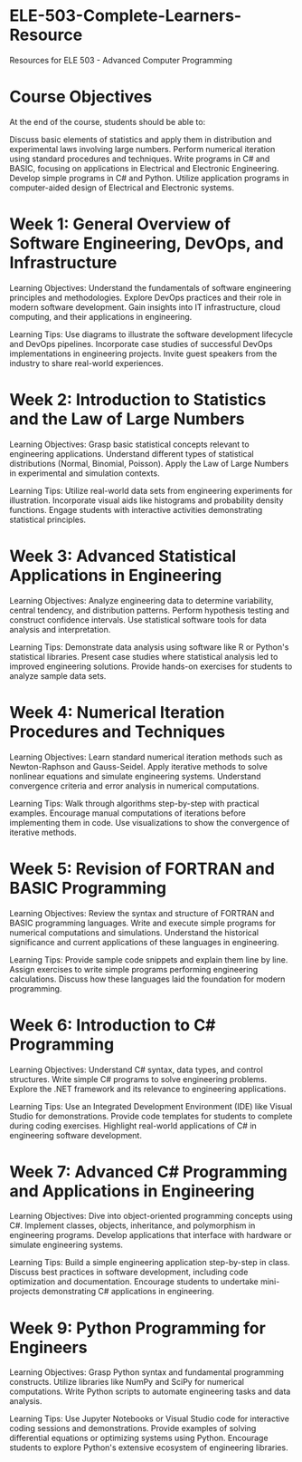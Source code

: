 # ELE-503-Complete-Learners-Resource
Resources for ELE 503 - Advanced Computer Programming


# Course Objectives
At the end of the course, students should be able to:

Discuss basic elements of statistics and apply them in distribution and experimental laws involving large numbers.
Perform numerical iteration using standard procedures and techniques.
Write programs in C# and BASIC, focusing on applications in Electrical and Electronic Engineering.
Develop simple programs in C# and Python.
Utilize application programs in computer-aided design of Electrical and Electronic systems.



# Week 1: General Overview of Software Engineering, DevOps, and Infrastructure
Learning Objectives:
Understand the fundamentals of software engineering principles and methodologies.
Explore DevOps practices and their role in modern software development.
Gain insights into IT infrastructure, cloud computing, and their applications in engineering.

Learning Tips:
Use diagrams to illustrate the software development lifecycle and DevOps pipelines.
Incorporate case studies of successful DevOps implementations in engineering projects.
Invite guest speakers from the industry to share real-world experiences.


# Week 2: Introduction to Statistics and the Law of Large Numbers
Learning Objectives:
Grasp basic statistical concepts relevant to engineering applications.
Understand different types of statistical distributions (Normal, Binomial, Poisson).
Apply the Law of Large Numbers in experimental and simulation contexts.

Learning Tips:
Utilize real-world data sets from engineering experiments for illustration.
Incorporate visual aids like histograms and probability density functions.
Engage students with interactive activities demonstrating statistical principles.

# Week 3: Advanced Statistical Applications in Engineering
Learning Objectives:
Analyze engineering data to determine variability, central tendency, and distribution patterns.
Perform hypothesis testing and construct confidence intervals.
Use statistical software tools for data analysis and interpretation.

Learning Tips:
Demonstrate data analysis using software like R or Python's statistical libraries.
Present case studies where statistical analysis led to improved engineering solutions.
Provide hands-on exercises for students to analyze sample data sets.

# Week 4: Numerical Iteration Procedures and Techniques
Learning Objectives:
Learn standard numerical iteration methods such as Newton-Raphson and Gauss-Seidel.
Apply iterative methods to solve nonlinear equations and simulate engineering systems.
Understand convergence criteria and error analysis in numerical computations.

Learning Tips:
Walk through algorithms step-by-step with practical examples.
Encourage manual computations of iterations before implementing them in code.
Use visualizations to show the convergence of iterative methods.

# Week 5: Revision of FORTRAN and BASIC Programming
Learning Objectives:
Review the syntax and structure of FORTRAN and BASIC programming languages.
Write and execute simple programs for numerical computations and simulations.
Understand the historical significance and current applications of these languages in engineering.

Learning Tips:
Provide sample code snippets and explain them line by line.
Assign exercises to write simple programs performing engineering calculations.
Discuss how these languages laid the foundation for modern programming.

# Week 6: Introduction to C# Programming
Learning Objectives:
Understand C# syntax, data types, and control structures.
Write simple C# programs to solve engineering problems.
Explore the .NET framework and its relevance to engineering applications.

Learning Tips:
Use an Integrated Development Environment (IDE) like Visual Studio for demonstrations.
Provide code templates for students to complete during coding exercises.
Highlight real-world applications of C# in engineering software development.

# Week 7: Advanced C# Programming and Applications in Engineering
Learning Objectives:
Dive into object-oriented programming concepts using C#.
Implement classes, objects, inheritance, and polymorphism in engineering programs.
Develop applications that interface with hardware or simulate engineering systems.

Learning Tips:
Build a simple engineering application step-by-step in class.
Discuss best practices in software development, including code optimization and documentation.
Encourage students to undertake mini-projects demonstrating C# applications in engineering.


# Week 9: Python Programming for Engineers
Learning Objectives:
Grasp Python syntax and fundamental programming constructs.
Utilize libraries like NumPy and SciPy for numerical computations.
Write Python scripts to automate engineering tasks and data analysis.

Learning Tips:
Use Jupyter Notebooks or Visual Studio code for interactive coding sessions and demonstrations.
Provide examples of solving differential equations or optimizing systems using Python.
Encourage students to explore Python's extensive ecosystem of engineering libraries.
